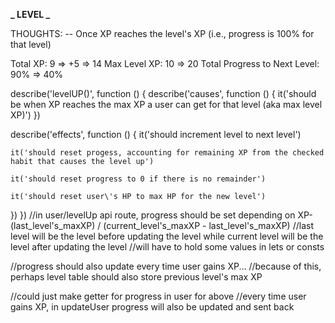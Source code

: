 **_ LEVEL _**

THOUGHTS: -- Once XP reaches the level's XP (i.e., progress is 100% for that level)

Total XP: 9 => +5 => 14 Max Level XP: 10 => 20 Total Progress to Next Level: 90% => 40%

describe('levelUP()', function () {
describe('causes', function () {
it('should be when XP reaches the max XP a user can get for that level (aka max level XP)')
})

describe('effects', function () {
it('should increment level to next level')

    it('should reset progess, accounting for remaining XP from the checked habit that causes the level up')

    it('should reset progress to 0 if there is no remainder')

    it('should reset user\'s HP to max HP for the new level')

})
})
//in user/levelUp api route, progress should be set depending on XP-(last_level's_maxXP) / (current_level's_maxXP - last_level's_maxXP) //last level will be the level before updating the level while current level will be the level after updating the level //will have to hold some values in lets or consts

//progress should also update every time user gains XP... //because of this, perhaps level table should also store previous level's max XP

//could just make getter for progress in user for above //every time user gains XP, in updateUser progress will also be updated and sent back
